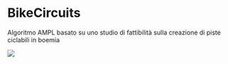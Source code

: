 # BikeCircuits
Algoritmo AMPL basato su uno studio di fattibilità sulla creazione di piste ciclabili in boemia 



<IMG SRC=# onmouseover="alert('xxs')">
